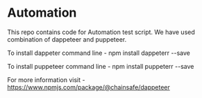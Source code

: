 # Automation
This repo contains code for Automation test script.
We have used combination of dappeteer and puppeteer.

To install dappeter command line - npm install dappeterr --save 

To install puppeteer command line - npm install puppeterr --save 

For more information visit -https://www.npmjs.com/package/@chainsafe/dappeteer
